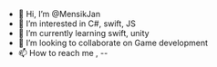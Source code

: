 - 👋 Hi, I’m @MensikJan
- 👀 I’m interested in C#, swift, JS
- 🌱 I’m currently learning swift, unity
- 💞️ I’m looking to collaborate on Game development
- 📫 How to reach me , --

<!---
MensikJan/MensikJan is a ✨ special ✨ repository because its `README.md` (this file) appears on your GitHub profile.
You can click the Preview link to take a look at your changes.
--->
